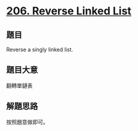 # [206. Reverse Linked List](https://leetcode.com/problems/reverse-linked-list/description/)

## 題目

Reverse a singly linked list.

## 題目大意

翻轉單鏈表


## 解題思路

按照題意做即可。